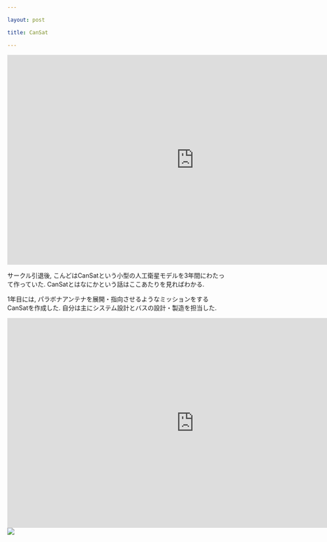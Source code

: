 ```yaml
---

layout: post

title: CanSat

---
```


<iframe width="853" height="480" src="https://www.youtube.com/embed/0tESuZFMthI" frameborder="0" allowfullscreen></iframe>

サークル引退後, こんどはCanSatという小型の人工衛星モデルを3年間にわたって作っていた. CanSatとはなにかという話は<a ref="http://unisec.jp/activities/cansat.html">ここ</a>あたりを見ればわかる.  

1年目には, パラボナアンテナを展開・指向させるようなミッションをするCanSatを作成した. 自分は主にシステム設計とバスの設計・製造を担当した.  

<iframe width="853" height="480" src="https://www.youtube.com/embed/IQ5PO6t1sjU" frameborder="0" allowfullscreen></iframe>

<img src="https://gakuseishitsu.github.io/images/cansat1.jpg">
